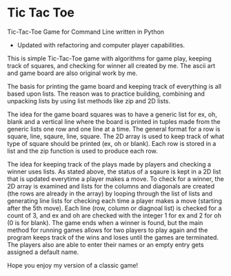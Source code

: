 # Tic Tac Toe
Tic-Tac-Toe Game for Command Line written in Python

* Updated with refactoring and computer player capabilities.

This is simple Tic-Tac-Toe game with algorithms for game play, keeping track of squares, and checking for winner all created by me. The ascii art 
and game board are also original work by me. 

The basis for printing the game board and keeping track of everything is all based upon lists. The reason was to practice building, combining and 
unpacking lists by using list methods like zip and 2D lists. 

The idea for the game board squares was to have a generic list for ex, oh, blank and  a vertical line where the board is printed in tuples made from 
the generic lists one row and one line at a time. The general format for a row is square, line, sqaure, line, square. The 2D array is used to keep track 
of what type of square should be printed (ex, oh or blank). Each row is stored in a list and the zip function is used to produce each row.

The idea for keeping track of the plays made by players and checking a winner uses lists. As stated above, the status of a sqaure is kept in a 2D list 
that is updated everytime a player makes a move. To check for a winner, the 2D array is examined and lists for the columns and diagonals are created 
(the rows are already in the array) by looping through the list of lists and generating line lists for checking each time a player makes a move (starting 
after the 5th move). Each line (row, column or diagnoal list) is checked for a count of 3, and ex and oh are checked with the integer 1 for ex and 2 for oh
(0 is for blank). The game ends when a winner is found, but the main method for running games allows for two players to play again and the program keeps 
track of the wins and loses until the games are terminated. The players also are able to enter their names or an empty entry gets assigned a default name.

Hope you enjoy my version of a classic game!
